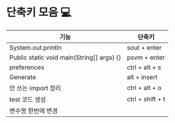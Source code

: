 # 단축키 모음 💻

|기능  |단축키  |
| --- | --- |
|System.out.println |sout + enter  |
|Public static void main(String[] args) {}  |psvm + enter  |
|preferences|ctrl + alt + s|
|Generate|alt + insert|
|안 쓰는 import 정리|ctrl + alt + o|
|test 코드 생성|ctrl + shift + t|
|변수명 한번에 변경||

